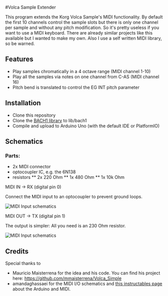 #Volca Sample Extender  

This program extends the Korg Volca Sample's MIDI functionality. By default the first 10 channels control the sample slots but there is only one channel per sample and without any pitch modification. So it's pretty useless if you want to use a MIDI keyboard. There are already similar projects like this available but I wanted to make my own. Also I use a self written MIDI library, so be warned. 

## Features
* Play samples chromatically in a 4 octave range (MIDI channel 1-10)
* Play all the samples via notes on one channel from C-AS (MIDI channel 16)
* Pitch bend is translated to control the EG INT pitch parameter

## Installation
* Clone this repository
* Clone the [BACH1 library](https://github.com/derdogan/bach1) to lib/bach1
* Compile and upload to Arduino Uno (with the default IDE or PlatformIO)

## Schematics
### Parts:
* 2x MIDI connector
* optocoupler IC, e.g. the 6N138
* resistors
** 2x 220 Ohm
** 1x 480 Ohm
** 1x 10k Ohm

MIDI IN  -> RX (digital pin 0)

Connect the MIDI input to an optocoupler to prevent ground loops.

![MIDI Input schematics](http://i.imgur.com/Ew5b6qE.jpg)


MIDI OUT  -> TX (digital pin 1)

The output is simpler: All you need is an 230 Ohm resistor.

![MIDI Input schematics](http://i.imgur.com/fK5Aqsk.jpg)

## Credits
Special thanks to
* Mauricio Maisterrena for the idea and his code. You can find his project here: https://github.com/mmaisterrena/Volca_Simple
* amandaghassaei for the MIDI I/O schematics and [this instructables page](http://www.instructables.com/id/Send-and-Receive-MIDI-with-Arduino/?ALLSTEPS) about the Arduino and MIDI.
